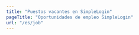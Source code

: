 ```yaml
---
title: "Puestos vacantes en SimpleLogin"
pageTitle: "Oportunidades de empleo SimpleLogin"
url: "/es/job"
---
```


